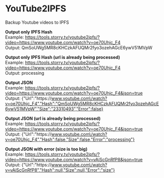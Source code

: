 # YouTube2IPFS
Backup Youtube videos to IPFS

<strong>Output only IPFS Hash</strong><br>
Example: https://tools.storry.tv/youtube2ipfs/?video=https://www.youtube.com/watch?v=oe70Uhjc_F4<br>
Output: QmSoUWg5MR8cKHCzkAFUQMr2fyo3ozehAGcE6ywV51MVpW<br>

<strong>Output only IPFS Hash (url is already being processed)</strong><br>
Example: https://tools.storry.tv/youtube2ipfs/?video=https://www.youtube.com/watch?v=oe70Uhjc_F4<br>
Output: processing

<strong>Output JSON</strong><br>
Example: https://tools.storry.tv/youtube2ipfs/?video=https://www.youtube.com/watch?v=oe70Uhjc_F4&json=true<br>
Output: {"Url":"https:\/\/www.youtube.com\/watch?v=oe70Uhjc_F4","Hash":"QmSoUWg5MR8cKHCzkAFUQMr2fyo3ozehAGcE6ywV51MVpW","Size":"23310493","Error":false}<br>

<strong>Output JSON (url is already being processed)</strong><br>
Example: https://tools.storry.tv/youtube2ipfs/?video=https://www.youtube.com/watch?v=oe70Uhjc_F4&json=true<br>
Output: {"Url":"https:\/\/www.youtube.com\/watch?v=oe70Uhjc_F4","Hash":false,"Size":false,"Error":"processing"}<br>

<strong>Output JSON with error (size is too big)</strong><br>
Example: https://tools.storry.tv/youtube2ipfs/?video=https://www.youtube.com/watch?v=vAiScGnRfP8&json=true<br>
Output: {"Url":"https:\/\/www.youtube.com\/watch?v=vAiScGnRfP8","Hash":null,"Size":null,"Error":"size"}<br>
